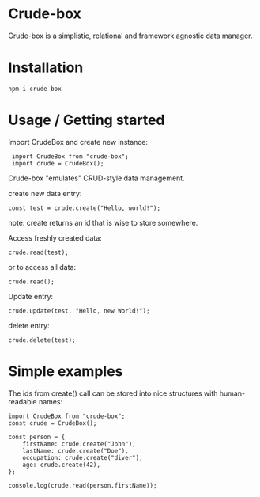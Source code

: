 # Crude-box

Crude-box is a simplistic, relational and framework agnostic data manager.

# Installation

`npm i crude-box`

# Usage / Getting started

Import CrudeBox and create new instance:

```
 import CrudeBox from "crude-box";
 import crude = CrudeBox();
```

Crude-box "emulates" CRUD-style data management.

create new data entry:

```
const test = crude.create("Hello, world!");
```

note: create returns an id that is wise to store somewhere.

Access freshly created data:

```
crude.read(test);
```

or to access all data:

```
crude.read();
```

Update entry:

```
crude.update(test, "Hello, new World!");
```

delete entry:

```
crude.delete(test);
```

# Simple examples

The ids from create() call can be stored into nice structures with human-readable names:

```
import CrudeBox from "crude-box";
const crude = CrudeBox();

const person = {
    firstName: crude.create("John"),
    lastName: crude.create("Doe"),
    occupation: crude.create("diver"),
    age: crude.create(42),
};

console.log(crude.read(person.firstName));
```
